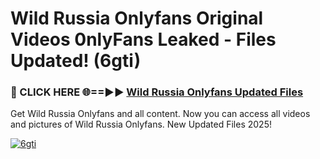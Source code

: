 # Wild Russia Onlyfans Original Videos 0nlyFans Leaked - Files Updated! (6gti)

<h3>🔴 CLICK HERE 🌐==►► <a href="https://tinyurl.com/3hn5wdd3" rel="nofollow">Wild Russia Onlyfans Updated Files</a></h3>

Get Wild Russia Onlyfans and all content. Now you can access all videos and pictures of Wild Russia Onlyfans. New Updated Files 2025!

[![6gti](https://i.imgur.com/4HnBqBT.gif)](https://tinyurl.com/3hn5wdd3)
